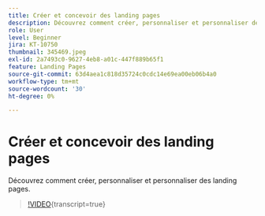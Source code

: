 ```yaml
---
title: Créer et concevoir des landing pages
description: Découvrez comment créer, personnaliser et personnaliser des landing pages.
role: User
level: Beginner
jira: KT-10750
thumbnail: 345469.jpeg
exl-id: 2a7493c0-9627-4eb8-a01c-447f889b65f1
feature: Landing Pages
source-git-commit: 63d4aea1c818d35724c0cdc14e69ea00eb06b4a0
workflow-type: tm+mt
source-wordcount: '30'
ht-degree: 0%

---
```


# Créer et concevoir des landing pages

Découvrez comment créer, personnaliser et personnaliser des landing pages.

>[!VIDEO](https://video.tv.adobe.com/v/3412004/?quality=12&learn=on&captions=fre_fr){transcript=true}
